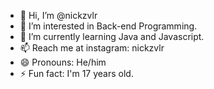 - 👋 Hi, I’m @nickzvlr
- 👀 I’m interested in Back-end Programming.
- 🌱 I’m currently learning Java and Javascript.
- 📫 Reach me at instagram: nickzvlr
- 😄 Pronouns: He/him
- ⚡ Fun fact: I'm 17 years old.

<!---
nickzvlr/nickzvlr is a ✨ special ✨ repository because its `README.md` (this file) appears on your GitHub profile.
You can click the Preview link to take a look at your changes.
--->

